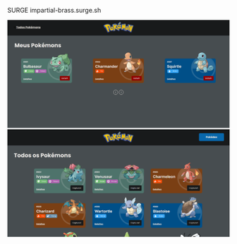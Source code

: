 SURGE impartial-brass.surge.sh

![Alt text](src/assets/images/readme-1.png)
![Alt text](src/assets/images/readme-2.png)